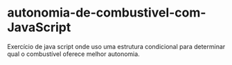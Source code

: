 # autonomia-de-combustivel-com-JavaScript
Exercício de java script onde uso uma estrutura condicional para determinar qual o combustível oferece melhor autonomia.
